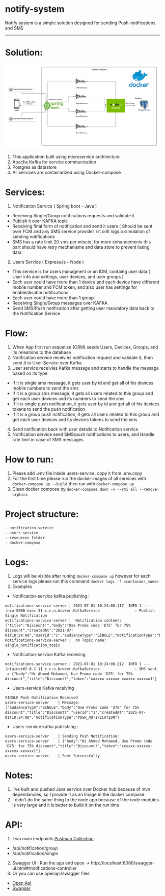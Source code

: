 # notify-system
Notify system is a simple solution designed for sending Push-notifications and SMS

--------

# Solution: 
![alt text](https://github.com/Ahmednagyyy/notify-system/blob/main/resources/notify-system-diagram.png "ALE Solution")
1. This application built using microservice architecture
2. Apache Kafka for service communication
3. Postgres as datastore  
4. All services are containarized using Docker-compose


# Services:
1. Notification Service ( Spring boot - Java )
* Receiving Single/Group notifications requests and validate it
* Publish it over KAFKA topic
* Receiving final form of notification and send it users ( Should be sent over FCM and any SMS service provider ) it onlt logs a simulation of sending notifications
* SMS has a rate limit 20 sms per minute, for more enhancements this part should have retry mechanisme and data store to prevent losing data.
2. Users Service ( ExpressJs - Node )
* This service is for users managment or an IDM, containg user data ( User info and settings, user devices, and user groups )
* Each user could have more than 1 device and each device have different mobile number and FCM token, and also user has settings for enable/disable notifications
* Each user could have more than 1 group
* Receiving Single/Group messages over KAFKA
* Send SMS/Push notification after getting user mandatory data back to the Notification Service


# Flow:
1. When App first run sequelize (ORM) seeds Users, Devices, Groups, and its releations to the database
2. Notification service receivies notification request and validate it, then send it to User Service over Kafka
3. User service receivies Kafka message and starts to handle the message based on its type
* If it is single sms message, it gets user by id and get all of his devices mobile numbers to send the sms
* If it is a group sms message, it gets all users related to this group and get each user devices and its numbers to send the sms
* If it is single push notification, it gets user by id and get all of his devices tokens to send the push notification
* If it is a group push notification, it gets all users related to this group and get each user devices and its devices tokens to send the sms
4. Send notification back with user details to Notification service
5. Notification service send SMS/push notifications to users, and Handle rate limit in case of SMS messages


# How to run:
1. Please add .env file inside users-service, copy it from .env.copy 
2. For the first time please run the docker images of all services with `docker-compose up --build` then run with `docker-compose up`
3. Clean docker compose by `docker-compose down -v --rmi all --remove-orphans`


# Project structure:
```
- notification-service
- users-service
- resources folder
- docker-compose
```

# Logs: 
1. Logs will be visible after runing `docker-compose up` however for each service logs please run this command `docker logs -f <container_name>`
2. Examples
* Notification-service kafka publishing :
```
notifications-service-server | 2021-07-01 10:24:00.117  INFO 1 --- [nio-8080-exec-3] c.n.n.broker.KafkaService                : Publish Single Notification
notifications-service-server |  Notification content: {"title":"Discount!","body":"Use Promo code 'D75' for 75% discount","createdAt":"2021-07-01T10:24:00","userId":"1","audienceType":"SINGLE","notificationType":"PUSH_NOTIFICATION"}
notifications-service-server |  on Topic name: single_notification_topic
```
* Notification-service Kafka receiving
```
notifications-service-server | 2021-07-01 10:24:00.212  INFO 1 --- [ntainer#2-0-C-1] c.n.n.broker.KafkaService                : SMS sent -> {"body":"Hi Ahmed Mohamed, Use Promo code 'D75' for 75% discount","title":"Discount!","token":"xxxxxx-xxxxxx-xxxxxx-xxxxxx1"}
```
* Users-service Kafka receiving
```
SINGLE Push Notification Received
users-service-server    | Message: {"audienceType":"SINGLE","body":"Use Promo code 'D75' for 75% discount","title":"Discount!","userId":"1","createdAt":"2021-07-01T10:24:00","notificationType":"PUSH_NOTIFICATION"}
```
* Users-service kafka publishing :
```
users-service-server    | Sending Push Notification:
users-service-server    | {"body":"Hi Ahmed Mohamed, Use Promo code 'D75' for 75% discount","title":"Discount!","token":"xxxxxx-xxxxxx-xxxxxx-xxxxxx1"}
users-service-server    | Sent Successfully
```


# Notes: 
1. I've built and pushed Java service over Docker hub because of mvn dependancies, so I provide it as an Image in the docker compose
2. I didn't do the same thing to the node app because of the node modules is very large and it is better to build it on the run time


# API:
1. Two main endpoints [Postman Collection](https://github.com/Ahmednagyyy/notify-system/blob/main/resources/Notify-system-api.postman_collection.json) 
* /api/notification/group
* /api/notification/single
2. Swagger UI : Run the app and open -> http://localhost:8080/swagger-ui.html#/notifications-controller
3. Or you can use openapi/swagger files 
* [Open Api](https://github.com/Ahmednagyyy/notify-system/blob/main/resources/openapi3.json)
* [Swagger](https://github.com/Ahmednagyyy/notify-system/blob/main/resources/swagger.yml)


